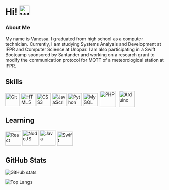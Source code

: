 # Hi! <img width="30" height="30" src="https://img.icons8.com/emoji/48/waving-hand-emoji.png" alt="Waving Hand Emoji"/>
### About Me
My name is Vanessa. I graduated from high school as a computer technician. Currently, I am studying Systems Analysis and Development at IFPR and Computer Science at Unopar. I am also participating in a Swift Bootcamp sponsored by Santander and working on a research grant to modify the communication protocol for MQTT of a meteorological station at IFPR.

## Skills
<div style="display:inline_block">
    <img height="40" width="45" src="https://cdn.jsdelivr.net/gh/devicons/devicon/icons/git/git-original.svg" alt="Git"/> 
    <img height="40" width="45" src="https://cdn.jsdelivr.net/gh/devicons/devicon/icons/html5/html5-plain.svg" alt="HTML5"/>
    <img height="40" width="45" src="https://cdn.jsdelivr.net/gh/devicons/devicon/icons/css3/css3-plain.svg" alt="CSS3"/>      
    <img height="40" width="45" src="https://cdn.jsdelivr.net/gh/devicons/devicon/icons/javascript/javascript-original.svg" alt="JavaScript"/>
    <img height="40" width="45" src="https://cdn.jsdelivr.net/gh/devicons/devicon/icons/python/python-original.svg" alt="Python"/>
    <img height="40" width="45" src="https://cdn.jsdelivr.net/gh/devicons/devicon/icons/mysql/mysql-original.svg" alt="MySQL"/>         
    <img style="vertical-align: sub; padding: 0 3 0 3;" height="50" width="50" src="https://cdn.jsdelivr.net/gh/devicons/devicon/icons/php/php-plain.svg" alt="PHP"/>
    <img style="vertical-align: sub; padding: 0 3 0 3;" height="50" width="50" src="https://cdn.jsdelivr.net/gh/devicons/devicon/icons/arduino/arduino-original.svg" alt="Arduino"/>  
</div>

## Learning
<div style="display:inline_block">
    <img height="45" width="50" src="https://cdn.jsdelivr.net/gh/devicons/devicon/icons/react/react-original.svg" alt="React"/>
    <img height="50" width="50" src="https://cdn.jsdelivr.net/gh/devicons/devicon/icons/nodejs/nodejs-original.svg" alt="NodeJS"/> 
    <img height="50" width="50" src="https://cdn.jsdelivr.net/gh/devicons/devicon/icons/java/java-original.svg" alt="Java"/>
    <img height="45" width="50" src="https://cdn.jsdelivr.net/gh/devicons/devicon/icons/swift/swift-original.svg" alt="Swift"/>  
</div>
          
          
## GitHub Stats

![GitHub stats](https://github-readme-stats.vercel.app/api?username=vanessa-stuani&show_icons=true&theme=onedark&hide_border=true&hide=stars&rank_icon=github&card_width=435&custom_title=GitHub+Stats)

![Top Langs](https://github-readme-stats.vercel.app/api/top-langs/?username=vanessa-stuani&layout=compact&theme=onedark&hide_border=true&card_width=435)
